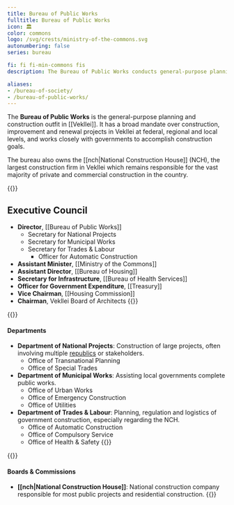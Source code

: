 ```yaml
---
title: Bureau of Public Works
fulltitle: Bureau of Public Works
icon: 🏛️
color: commons
logo: /svg/crests/ministry-of-the-commons.svg
autonumbering: false
series: bureau

fi: fi fi-min-commons fis
description: The Bureau of Public Works conducts general-purpose planning and construction for the Ministry of the Commons.

aliases:
- /bureau-of-society/
- /bureau-of-public-works/
---
```

The <span class="fi fi-min-commons fis"></span> **Bureau of Public Works** is the general-purpose planning and construction outfit in [[Vekllei]]. It has a broad mandate over construction, improvement and renewal projects in Vekllei at federal, regional and local levels, and works closely with governments to accomplish construction goals.

The bureau also owns the [[nch|National Construction House]] (NCH), the largest construction firm in Vekllei which remains responsible for the vast majority of private and commercial construction in the country.

{{<note panel>}}
## Executive Council

* **Director**, [[Bureau of Public Works]]
	* Secretary for National Projects
	* Secretary for Municipal Works
	* Secretary for Trades & Labour
		* Officer for Automatic Construction
* **Assistant Minister**, [[Ministry of the Commons]]
* **Assistant Director**, [[Bureau of Housing]]
* **Secretary for Infrastructure**, [[Bureau of Health Services]]
* **Officer for Government Expenditure**, [[Treasury]]
* **Vice Chairman**, [[Housing Commission]]
* **Chairman**, Vekllei Board of Architects
{{</note>}}

{{<note panel>}}
#### Departments
* **Department of National Projects**: Construction of large projects, often involving multiple [republics](/republics/) or stakeholders.
	* Office of Transnational Planning
	* Office of Special Trades
* **Department of Municipal Works**: Assisting local governments complete public works.
	* Office of Urban Works
	* Office of Emergency Construction
	* Office of Utilities
* **Department of Trades & Labour**: Planning, regulation and logistics of government construction, especially regarding the NCH.
	* Office of Automatic Construction
	* Office of Compulsory Service
	* Office of Health & Safety
{{</note>}}

{{<note panel>}}
#### Boards & Commissions

* **[[nch|National Construction House]]**: National construction company responsible for most public projects and residential construction.
{{</note>}}
